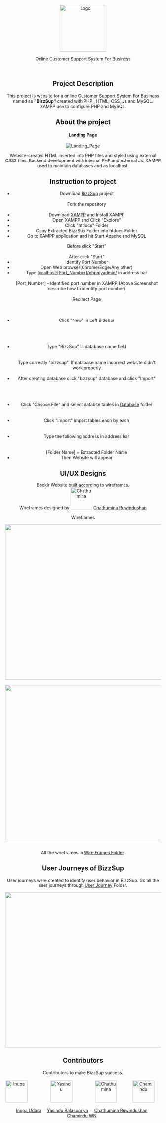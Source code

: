 <!-- PROJECT LOGO -->
  <div  align="center">
  <a  href="https://github.com/inupaUdara/BizzSup">
      <img  src="https://github.com/inupaUdara/BizzSup/blob/main/Site%20Images/BizzSupp.jpg"  alt="Logo" width = 150px height = 150px>
  </a>
<p align=center>Online Customer Support System For Business</p>
<br>

## Project Description
This project is website for a online Customer Support System For Business named as <b>"BizzSup"</b>  created with PHP , HTML, CSS, Js and MySQL. XAMPP use to configure PHP and MySQL. 

## About the project
#### Landing Page
<img  src="https://github.com/inupaUdara/BizzSup/blob/main/Site%20Images/landing%20page.png"  alt="Landing_Page">

Website-created HTML inserted into PHP files and styled using external CSS3 files. Backend development with internal PHP and external Js. XAMPP used to maintain databases and as localhost.

## Instruction to project
<ul>
  <li>Download <a href="https://github.com/inupaUdara/BizzSup">BizzSup</a> project</li>
  <!--<img align=center src="">-->
  <br>
  Fork the repository
  <br><br>
  <li>Download <a href="https://www.apachefriends.org/download.html">XAMPP</a> and Install XAMPP</li>
  <li>Open XAMPP and Click "Explore"</li>
  <!--<img align=center src="">-->
  <li>Click "htdocs" Folder </li>
  <!--<img align=center src="">-->
  <li>Copy Extracted BizzSup Folder into htdocs Folder</li>
  <li>Go to XAMPP application and hit Start Apache and MySQL</li><br>
  Before click "Start"
  <!--<img align=center src="">-->
  <br><br>
  After click "Start" 
  <!--<img align=center src="">-->
  <li>Identify Port Number</li>
    <!--<img align=center src="">-->
  <li>Open Web browser(Chrome/Edge/Any other)</li>
  <li>Type <a href="">localhost:[Port_Number]/phpmyadmin/</a> in address bar</li>
  <br>
  [Port_Number] - Identified port number in XAMPP (Above Screenshot describe how to identify port number)
  <br><br>
  Redirect Page 
  <br><br>
  <!--<img align=center src="">-->
  <br><br>
  <li>Click "New" in Left Sidebar</li>
  <br><br>
  <!--<img align=center src="">-->
  <br><br>
  <li>Type "BizzSup" in database name field</li>
  <br><br>
  <!--<img align=center src="">-->
  Type correctly "bizzsup". If database name incorrect website didn't work properly
  <br><br>
  <li>After creating database click "bizzsup" database and click "Import"</li>
  <br><br>
  <!--<img align=center src="">-->
  <br><br>
  <li>Click "Choose File" and select databse tables in <a href="Database">Database</a> folder</li>
  <!--<img align=center src="">-->
  <br><br>
  <li>Click "Import" import tables each by each </li>
  <!--<img align=center src="">-->
  <br><br>
  <li>Type the following address in address bar</li>
  <!--<img align=center src="">-->
  <br><br>
  [Folder Name] = Extracted Folder Name 
  <li>Then Website will appear</li>  
</ul>

## UI/UX Designs 
Booklr Website built according to wireframes.<br> Wireframes designed by 
<a href="https://github.com/Chathumina12"><img src="" alt="Chathumina" title="Chathumina" width="70" height="70"/></a> 
<a href="https://www.linkedin.com/in/chathumina-rwindushan-452057242/">Chathumina Ruwindushan</a>

Wireframes 
<div  align="center">
<img align="center" src="https://github.com/inupaUdara/BizzSup/blob/main/wireframes/Home.png" width="600" height="500">
<br><br>
<img align=center src="https://github.com/inupaUdara/BizzSup/blob/main/wireframes/sign%20up%20page.png" width="600" height="500">
<br><br>
<p align=center>All the wireframes in <a href="https://github.com/inupaUdara/BizzSup/tree/main/wireframes">Wire Frames Folder</a>.</p>

## User Journeys of BizzSup
User journeys were created to identify user behavior in BizzSup. Go all the user journeys through <a href="https://github.com/inupaUdara/BizzSup/tree/main/user%20journeys">User Journey</a> Folder.
<div  align="center">
<img src="https://github.com/inupaUdara/BizzSup/blob/main/user%20journeys/sign%20up_register.jpeg" width="600" height="500">

## Contributors
Contributors to make BizzSup success.
<br><br>
<a href="https://www.linkedin.com/in/inupa-udara-02444728a/"><img src="https://avatars.githubusercontent.com/u/127815279?v=4" alt="Inupa" title="Inupa" width="70" height="70"/></a>
&nbsp;&nbsp;&nbsp;&nbsp;&nbsp;&nbsp;&nbsp;&nbsp;&nbsp;&nbsp;&nbsp;&nbsp;&nbsp;
&nbsp;&nbsp;&nbsp;&nbsp;<a href="https://www.linkedin.com/in/yasindu-balasooriya-56138a229/"><img src="https://avatars.githubusercontent.com/u/124476484?v=4" alt="Yasindu" title="Yasindu" width="70" height="70"/></a>
&nbsp;&nbsp;&nbsp;&nbsp;&nbsp;&nbsp;&nbsp;&nbsp;&nbsp;&nbsp;&nbsp;&nbsp;&nbsp; 
&nbsp;&nbsp;&nbsp;&nbsp;<a href="https://www.linkedin.com/in/chathumina-rwindushan-452057242/"><img src="https://avatars.githubusercontent.com/u/142786337?v=4" alt="Chathumina" title="Chathumina" width="70" height="70"/></a>
&nbsp;&nbsp;&nbsp;&nbsp;&nbsp;&nbsp;&nbsp; 
&nbsp;&nbsp;&nbsp;&nbsp;<a href="https://www.linkedin.com/in/chamindu-wn-074815282/"><img src="https://avatars.githubusercontent.com/u/130142380?v=4" alt="Chamindu" title="Chamindu" width="70" height="70"/></a>
&nbsp;&nbsp;&nbsp;&nbsp; 

&nbsp;&nbsp;<a href="https://www.linkedin.com/in/inupa-udara-02444728a/">Inupa Udara</a>&nbsp;&nbsp;&nbsp;&nbsp;
<a href="https://www.linkedin.com/in/yasindu-balasooriya-56138a229/">Yasindu Balasooriya</a>&nbsp;&nbsp;&nbsp;&nbsp;
<a href="https://www.linkedin.com/in/chathumina-rwindushan-452057242/">Chathumina Ruwindushan</a>&nbsp;&nbsp;&nbsp;&nbsp;
<a href="https://www.linkedin.com/in/chamindu-wn-074815282/">Chamindu WN</a>&nbsp;&nbsp;



